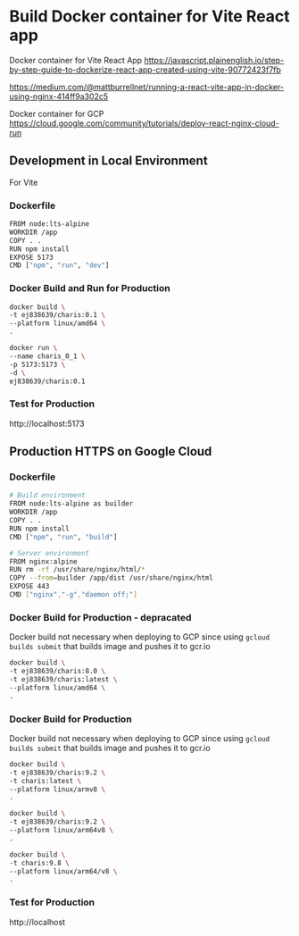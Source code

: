 # Build Docker container for Vite React app

Docker container for Vite React App
https://javascript.plainenglish.io/step-by-step-guide-to-dockerize-react-app-created-using-vite-90772423f7fb

https://medium.com/@mattburrellnet/running-a-react-vite-app-in-docker-using-nginx-414ff9a302c5

Docker container for GCP
https://cloud.google.com/community/tutorials/deploy-react-nginx-cloud-run

## Development in Local Environment
For Vite

### Dockerfile

```sh
FROM node:lts-alpine
WORKDIR /app
COPY . .
RUN npm install
EXPOSE 5173
CMD ["npm", "run", "dev"]
```

### Docker Build and Run for Production
```sh
docker build \
-t ej838639/charis:0.1 \
--platform linux/amd64 \
.

docker run \
--name charis_0_1 \
-p 5173:5173 \
-d \
ej838639/charis:0.1
```

### Test for Production
http://localhost:5173

## Production HTTPS on Google Cloud

### Dockerfile
```sh
# Build environment
FROM node:lts-alpine as builder
WORKDIR /app
COPY . .
RUN npm install
CMD ["npm", "run", "build"]

# Server environment
FROM nginx:alpine
RUN rm -rf /usr/share/nginx/html/*
COPY --from=builder /app/dist /usr/share/nginx/html
EXPOSE 443
CMD ["nginx","-g","daemon off;"]
```

### Docker Build for Production - depracated
Docker build not necessary when deploying to GCP since using `gcloud builds submit` that builds image and pushes it to gcr.io
```sh
docker build \
-t ej838639/charis:8.0 \
-t ej838639/charis:latest \
--platform linux/amd64 \
.

```

### Docker Build for Production
Docker build not necessary when deploying to GCP since using `gcloud builds submit` that builds image and pushes it to gcr.io
```sh
docker build \
-t ej838639/charis:9.2 \
-t charis:latest \
--platform linux/armv8 \
.

docker build \
-t ej838639/charis:9.2 \
--platform linux/arm64v8 \
.

docker build \
-t charis:9.8 \
--platform linux/arm64/v8 \
.

```

### Test for Production
http://localhost
